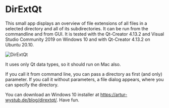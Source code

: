 # DirExtQt
This small app displays an overview of file extensions of all files in a selected directory and all of its subdirectories. It can be run from the commandline and from GUI. It is tested with the Qt-Creator 4.13.2 and Visual Studio Community 2019 on Windows 10 and with Qt-Creator 4.13.2 on Ubuntu 20.10.

![DirExtQt](https://user-images.githubusercontent.com/30755824/97803597-aa954900-1c4a-11eb-8f83-dde1a117fded.png)

It uses only Qt data types, so it should run on Mac also.

If you call it from command line, you can pass a directory as first (and only) parameter. If you call it without parameters, a file dialog appears, where you can specify the directory.

You can download an Windows 10 installer at https://artur-wystub.de/blog/dirextqt/. Have fun.
